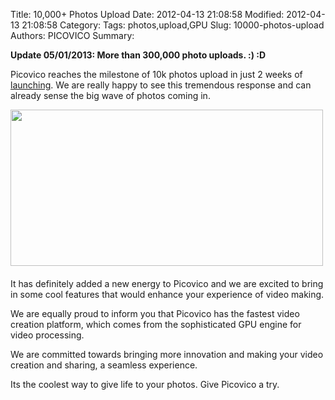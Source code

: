 
Title: 10,000+ Photos Upload
Date: 2012-04-13 21:08:58
Modified: 2012-04-13 21:08:58
Category: 
Tags: photos,upload,GPU
Slug: 10000-photos-upload
Authors: PICOVICO
Summary: 


<strong>Update 05/01/2013: More than 300,000 photo uploads. :) :D </strong>

Picovico reaches the milestone of 10k photos upload in just 2 weeks of <a href="http://www.picovico.com/blog/picovico-public-beta-release.html" target="_blank">launching</a>. We are really happy to see this tremendous response and can already sense the big wave of photos coming in.

<a href="http://blog.picovico.com/wp-content/uploads/2012/04/picovico_2.png"><img class=" wp-image-96 alignleft" style="margin-bottom: 20px;" title="10,000 Photos Upload" src="http://blog.picovico.com/wp-content/uploads/2012/04/picovico_2.png" alt="" width="500" height="250" /></a>It has definitely added a new energy to Picovico and we are excited to bring in some cool features that would enhance your experience of video making.

We are equally proud to inform you that Picovico has the fastest video creation platform, which comes from the sophisticated GPU engine for video processing.

We are committed towards bringing more innovation and making your video creation and sharing, a seamless experience.

Its the coolest way to give life to your photos. Give Picovico a try.

&nbsp;